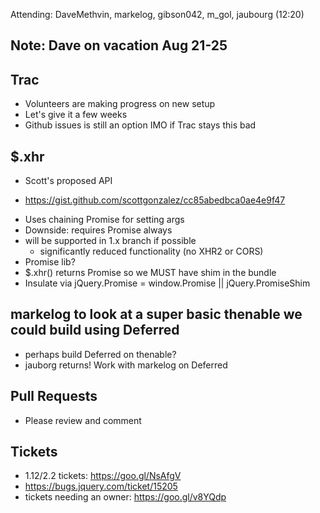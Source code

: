 Attending: DaveMethvin, markelog, gibson042, m_gol, jaubourg (12:20)

## Note: Dave on vacation Aug 21-25

## Trac
* Volunteers are making progress on new setup
* Let's give it a few weeks
* Github issues is still an option IMO if Trac stays this bad

## $.xhr
* Scott's proposed API
 - https://gist.github.com/scottgonzalez/cc85abedbca0ae4e9f47
* Uses chaining Promise for setting args
* Downside: requires Promise always
* will be supported in 1.x branch if possible
  - significantly reduced functionality (no XHR2 or CORS)
* Promise lib?
* $.xhr() returns Promise so we MUST have shim in the bundle
* Insulate via jQuery.Promise = window.Promise || jQuery.PromiseShim

## markelog to look at a super basic thenable we could build using Deferred
* perhaps build Deferred on thenable?
* jauborg returns! Work with markelog on Deferred

## Pull Requests
* Please review and comment

## Tickets
* 1.12/2.2 tickets: https://goo.gl/NsAfgV
* https://bugs.jquery.com/ticket/15205
* tickets needing an owner: https://goo.gl/v8YQdp
